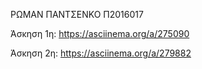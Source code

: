 ΡΩΜΑΝ ΠΑΝΤΣΕΝΚΟ Π2016017

Άσκηση 1η: https://asciinema.org/a/275090

Άσκηση 2η: https://asciinema.org/a/279882
